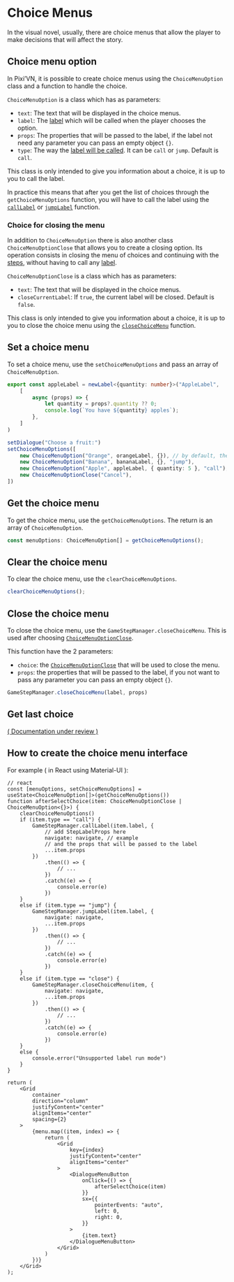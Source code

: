 # Choice Menus

In the visual novel, usually, there are choice menus that allow the player to make decisions that will affect the story.

## Choice menu option

In Pixi’VN, it is possible to create choice menus using the `ChoiceMenuOption` class and a function to handle the choice.

`ChoiceMenuOption` is a class which has as parameters:

* `text`: The text that will be displayed in the choice menus.
* `label`: The [label](/start/labels#label) which will be called when the player chooses the option.
* `props`: The properties that will be passed to the label, if the label not need any parameter you can pass an empty object `{}`.
* `type`: The way the [label will be called](/start/labels#run-a-label). It can be `call` or `jump`. Default is `call`.

<!-- TODO redocumentar the props -->

This class is only intended to give you information about a choice, it is up to you to call the label.

In practice this means that after you get the list of choices through the `getChoiceMenuOptions` function, you will have to call the label using the [`callLabel`](/start/labels.md#call-a-label) or [`jumpLabel`](/start/labels.md#jump-to-a-label) function.

### Choice for closing the menu

In addition to `ChoiceMenuOption` there is also another class `ChoiceMenuOptionClose` that allows you to create a closing option. Its operation consists in closing the menu of choices and continuing with the [steps](/start/labels.md), without having to call any [label](/start/labels.md#label).

`ChoiceMenuOptionClose` is a class which has as parameters:

* `text`: The text that will be displayed in the choice menus.
* `closeCurrentLabel`: If `true`, the current label will be closed. Default is `false`.

This class is only intended to give you information about a choice, it is up to you to close the choice menu using the [`closeChoiceMenu`](#close-th-choice-menu) function.

## Set a choice menu

To set a choice menu, use the `setChoiceMenuOptions` and pass an array of `ChoiceMenuOption`.

```typescript
export const appleLabel = newLabel<{quantity: number}>("AppleLabel",
    [
        async (props) => {
            let quantity = props?.quantity ?? 0;
            console.log(`You have ${quantity} apples`);
        },
    ]
)
```

```typescript
setDialogue("Choose a fruit:")
setChoiceMenuOptions([
    new ChoiceMenuOption("Orange", orangeLabel, {}), // by default, the label will be called by call
    new ChoiceMenuOption("Banana", bananaLabel, {}, "jump"),
    new ChoiceMenuOption("Apple", appleLabel, { quantity: 5 }, "call"),
    new ChoiceMenuOptionClose("Cancel"),
])
```

## Get the choice menu

To get the choice menu, use the `getChoiceMenuOptions`. The return is an array of `ChoiceMenuOption`.

```typescript
const menuOptions: ChoiceMenuOption[] = getChoiceMenuOptions();
```

## Clear the choice menu

To clear the choice menu, use the `clearChoiceMenuOptions`.

```typescript
clearChoiceMenuOptions();
```

## Close the choice menu

To close the choice menu, use the `GameStepManager.closeChoiceMenu`. This is used after choosing [`ChoiceMenuOptionClose`](#choice-for-closing-the-menu).

This function have the 2 parameters:

* `choice`: the [`ChoiceMenuOptionClose`](#choice-for-closing-the-menu) that will be used to close the menu.
* `props`: the properties that will be passed to the label, if you not want to pass any parameter you can pass an empty object `{}`.

```typescript
GameStepManager.closeChoiceMenu(label, props)
```

## Get last choice

[( Documentation under review )](https://github.com/DRincs-Productions/pixi-vn/issues/88)

## How to create the choice menu interface

For example ( in React using Material-UI ):

```tsx
// react
const [menuOptions, setChoiceMenuOptions] = useState<ChoiceMenuOption[]>(getChoiceMenuOptions())
function afterSelectChoice(item: ChoiceMenuOptionClose | ChoiceMenuOption<{}>) {
    clearChoiceMenuOptions()
    if (item.type == "call") {
        GameStepManager.callLabel(item.label, {
            // add StepLabelProps here
            navigate: navigate, // example
            // and the props that will be passed to the label
            ...item.props
        })
            .then(() => {
                // ...
            })
            .catch((e) => {
                console.error(e)
            })
    }
    else if (item.type == "jump") {
        GameStepManager.jumpLabel(item.label, {
            navigate: navigate,
            ...item.props
        })
            .then(() => {
                // ...
            })
            .catch((e) => {
                console.error(e)
            })
    }
    else if (item.type == "close") {
        GameStepManager.closeChoiceMenu(item, {
            navigate: navigate,
            ...item.props
        })
            .then(() => {
                // ...
            })
            .catch((e) => {
                console.error(e)
            })
    }
    else {
        console.error("Unsupported label run mode")
    }
}

return (
    <Grid
        container
        direction="column"
        justifyContent="center"
        alignItems="center"
        spacing={2}
    >
        {menu.map((item, index) => {
            return (
                <Grid
                    key={index}
                    justifyContent="center"
                    alignItems="center"
                >
                    <DialogueMenuButton
                        onClick={() => {
                            afterSelectChoice(item)
                        }}
                        sx={{
                            pointerEvents: "auto",
                            left: 0,
                            right: 0,
                        }}
                    >
                        {item.text}
                    </DialogueMenuButton>
                </Grid>
            )
        })}
    </Grid>
);
```
